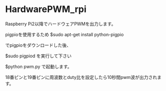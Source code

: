 # HardwarePWM_rpi

Raspberry Pi2以降でハードウェアPWMを出力します。

pigpioを使用するため
$sudo apt-get install python-pigpio

でpigpioをダウンロードした後、

$sudo pigpiod
を実行して下さい

$python pwm.py
で起動します。

18番ピンと19番ピンに周波数とduty比を設定したら10秒間pwm波が出力されます。
